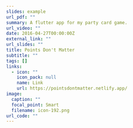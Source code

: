 ```yaml
---
slides: example
url_pdf: ""
summary: A flutter app for my party card game.
url_video: ""
date: 2016-04-27T00:00:00Z
external_link: ""
url_slides: ""
title: Points Don't Matter
subtitle: ""
tags: []
links:
  - icon: ""
    icon_pack: null
    name: Link
    url: https://pointsdontmatter.netlify.app/
image:
  caption: ""
  focal_point: Smart
  filename: icon-192.png
url_code: ""
---
```

